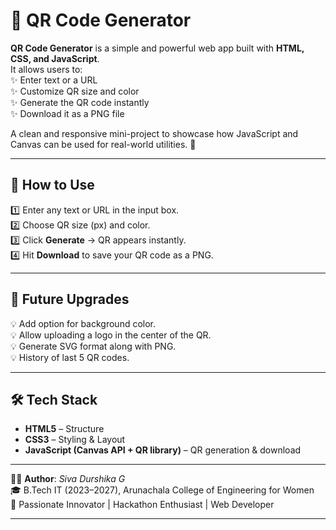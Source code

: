 # 🔳 QR Code Generator  

**QR Code Generator** is a simple and powerful web app built with **HTML, CSS, and JavaScript**.  
It allows users to:  
✨ Enter text or a URL  
✨ Customize QR size and color  
✨ Generate the QR code instantly  
✨ Download it as a PNG file  

A clean and responsive mini-project to showcase how JavaScript and Canvas can be used for real-world utilities. 🚀  

---

## 🚀 How to Use  
1️⃣ Enter any text or URL in the input box.  
2️⃣ Choose QR size (px) and color.  
3️⃣ Click **Generate** → QR appears instantly.  
4️⃣ Hit **Download** to save your QR code as a PNG.  

---

## 🔮 Future Upgrades  
💡 Add option for background color.  
💡 Allow uploading a logo in the center of the QR.  
💡 Generate SVG format along with PNG.  
💡 History of last 5 QR codes.  

---

## 🛠️ Tech Stack  
- **HTML5** – Structure  
- **CSS3** – Styling & Layout  
- **JavaScript (Canvas API + QR library)** – QR generation & download  

---

👩‍💻 **Author**: *Siva Durshika G*  
🎓 B.Tech IT (2023–2027), Arunachala College of Engineering for Women  
🚀 Passionate Innovator | Hackathon Enthusiast | Web Developer  

---
